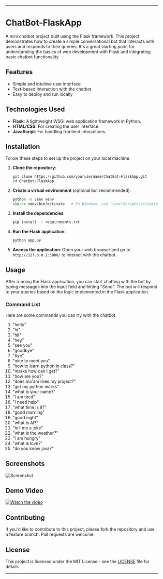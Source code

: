 ---

# ChatBot-FlaskApp

A mini chatbot project built using the Flask framework. This project demonstrates how to create a simple conversational bot that interacts with users and responds to their queries. It's a great starting point for understanding the basics of web development with Flask and integrating basic chatbot functionality.

## Features

- Simple and intuitive user interface
- Text-based interaction with the chatbot
- Easy to deploy and run locally

## Technologies Used

- **Flask**: A lightweight WSGI web application framework in Python.
- **HTML/CSS**: For creating the user interface.
- **JavaScript**: For handling frontend interactions.

## Installation

Follow these steps to set up the project on your local machine:

1. **Clone the repository**:
   ```bash
   git clone https://github.com/yourusername/ChatBot-FlaskApp.git
   cd ChatBot-FlaskApp
   ```

2. **Create a virtual environment** (optional but recommended):
   ```bash
   python -m venv venv
   source venv/bin/activate   # On Windows, use `venv\Scripts\activate`
   ```

3. **Install the dependencies**:
   ```bash
   pip install -r requirements.txt
   ```

4. **Run the Flask application**:
   ```bash
   python app.py
   ```

5. **Access the application**:
   Open your web browser and go to `http://127.0.0.1:5000/` to interact with the chatbot.

## Usage

After running the Flask application, you can start chatting with the bot by typing messages into the input field and hitting "Send". The bot will respond to your queries based on the logic implemented in the Flask application.

### Command List

Here are some commands you can try with the chatbot:

1. "hello"
2. "hi"
3. "hii"
4. "hey"
5. "see you"
6. "goodbye"
7. "bye"
8. "nice to meet you"
9. "how to learn python in class?"
10. "marks how can I get?"
11. "how are you?"
12. "does ma'am likes my project?"
13. "get my python marks"
14. "what is your name?"
15. "I am tired"
16. "I need help"
17. "what time is it?"
18. "good morning"
19. "good night"
20. "what is AI?"
21. "tell me a joke"
22. "what is the weather?"
23. "I am hungry"
24. "what is love?"
25. "do you know java?"

## Screenshots

![Screenshot](path_to_your_screenshot.png)

## Demo Video

[![Watch the video](path_to_your_video_thumbnail.png)](path_to_your_video_link)

## Contributing

If you'd like to contribute to this project, please fork the repository and use a feature branch. Pull requests are welcome.

## License

This project is licensed under the MIT License - see the [LICENSE](LICENSE) file for details.

---